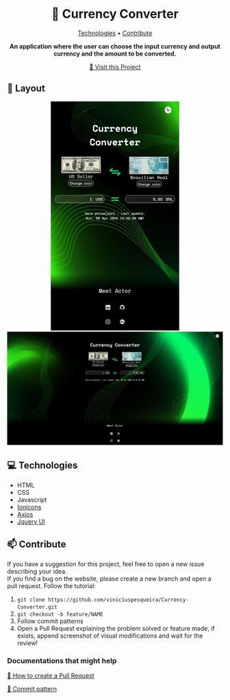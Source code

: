 <h1 align="center" style="font-weight: bold;">🔁 Currency Converter</h1>

<p align="center">
 <a href="#tech">Technologies</a> • 
 <a href="#contribute">Contribute</a>
</p>

<p align="center">
    <b>An application where the user can choose the input currency and output currency and the amount to be converted.</b>
</p>

<p align="center">
     <a href="https://viniciuspesqueira.github.io/Currency-Converter/">📱 Visit this Project</a>
</p>

<h2 id="layout">🎨 Layout</h2>

<div align="center">
  <img src="assets/README/viniciuspesqueira.github.io_Currency-Converter_(iPhone SE).png" alt="Image Example" width="300px"> 
  <img src="assets/README/viniciuspesqueira.github.io_Currency-Converter_ (1).png" alt="Image Example" width="600px">
</div>

<h2 id="technologies">💻 Technologies</h2>

- HTML
- CSS
- Javascript
- <a href="https://ionic.io/ionicons">Ionicons</a>
- <a href="https://axios-http.com/docs/intro">Axios</a>
- <a href="https://jqueryui.com/">Jquery UI</a> 

<h2 id="contribute">📫 Contribute</h2>

If you have a suggestion for this project, feel free to open a new issue describing your idea.  
If you find a bug on the website, please create a new branch and open a pull request. Follow the tutorial:

1. `git clone https://github.com/viniciuspesqueira/Currency-Converter.git`
2. `git checkout -b feature/NAME`
3. Follow commit patterns
4. Open a Pull Request explaining the problem solved or feature made, if exists, append screenshot of visual modifications and wait for the review!

<h3>Documentations that might help</h3>

[📝 How to create a Pull Request](https://www.atlassian.com/br/git/tutorials/making-a-pull-request)

[💾 Commit pattern](https://gist.github.com/joshbuchea/6f47e86d2510bce28f8e7f42ae84c716)
